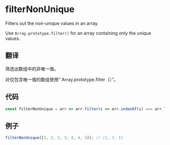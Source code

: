 # filterNonUnique

Filters out the non-unique values in an array.

Use `Array.prototype.filter()` for an array containing only the unique values.

## 翻译

筛选出数组中的非唯一值。

对仅包含唯一值的数组使用“ Array.prototype.filter（）”。

## 代码

```js
const filterNonUnique = arr => arr.filter(i => arr.indexOf(i) === arr.lastIndexOf(i));
```

## 例子

```js
filterNonUnique([1, 2, 2, 3, 4, 4, 5]); // [1, 3, 5]
```
